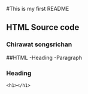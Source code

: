 #This is my first README
## HTML Source code
### Chirawat songsrichan

##HTML
-Heading
-Paragraph

### Heading
```
<h1></h1>
```